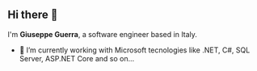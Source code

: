 ## Hi there 👋

I'm __Giuseppe Guerra__, a software engineer based in Italy.  

- 🔭 I’m currently working with Microsoft tecnologies like .NET, C#, SQL Server, ASP.NET Core and so on...

<!--
**giuseppe-guerra/giuseppe-guerra** is a ✨ _special_ ✨ repository because its `README.md` (this file) appears on your GitHub profile.

Here are some ideas to get you started:

- 🔭 I’m currently working on ...
- 🌱 I’m currently learning ...
- 👯 I’m looking to collaborate on ...
- 🤔 I’m looking for help with ...
- 💬 Ask me about ...
- 📫 How to reach me: ...
- 😄 Pronouns: ...
- ⚡ Fun fact: ...
-->
